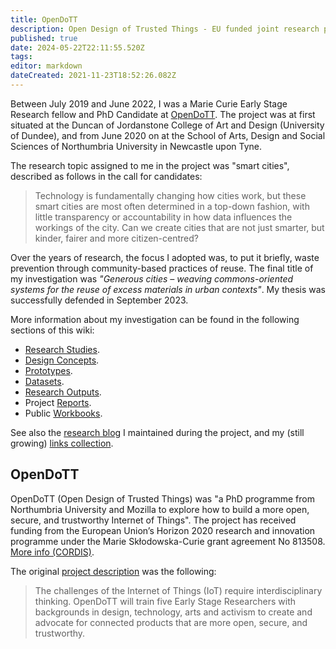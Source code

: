 ```yaml
---
title: OpenDoTT
description: Open Design of Trusted Things - EU funded joint research project (Northumbria University + Mozilla Foundation)
published: true
date: 2024-05-22T22:11:55.520Z
tags: 
editor: markdown
dateCreated: 2021-11-23T18:52:26.082Z
---
```


Between July 2019 and June 2022, I was a Marie Curie Early Stage Research fellow and PhD Candidate at [OpenDoTT](#opendott). The project was at first situated at the Duncan of Jordanstone College of Art and Design (University of Dundee), and from June 2020 on at the School of Arts, Design and Social Sciences of Northumbria University in Newcastle upon Tyne.

The research topic assigned to me in the project was "smart cities", described as follows in the call for candidates:

> Technology is fundamentally changing how cities work, but these smart cities are most often determined in a top-down fashion, with little transparency or accountability in how data influences the workings of the city. Can we create cities that are not just smarter, but kinder, fairer and more citizen-centred?

Over the years of research, the focus I adopted was, to put it briefly, waste prevention through community-based practices of reuse. The final title of my investigation was *"Generous cities – weaving commons-oriented systems for the reuse of excess materials in urban contexts"*. My thesis was successfully defended in September 2023.

More information about my investigation can be found in the following sections of this wiki:

- [Research Studies](/opendott/studies).
- [Design Concepts](/opendott/concepts).
- [Prototypes](/opendott/prototypes).
- [Datasets](/opendott/datasets).
- [Research Outputs](/opendott/outputs).
- Project [Reports](/opendott/reports/).
- Public [Workbooks](/opendott/workbooks).

See also the [research blog](https://is.efeefe.me/opendott) I maintained during the project, and my (still growing) [links collection](https://links.efeefe.me/?searchtags=opendott).

## OpenDoTT

OpenDoTT (Open Design of Trusted Things) was "a PhD programme from Northumbria University and Mozilla to explore how to build a more open, secure, and trustworthy Internet of Things". The project has received funding from the European Union’s Horizon 2020 research and innovation programme under the Marie Skłodowska-Curie grant agreement No 813508. [More info (CORDIS)](https://doi.org/10.3030/813508).

The original [project description](https://web.archive.org/web/20210517154503/https://opendott.org/) was the following:

> The challenges of the Internet of Things (IoT) require interdisciplinary thinking. OpenDoTT will train five Early Stage Researchers with backgrounds in design, technology, arts and activism to create and advocate for connected products that are more open, secure, and trustworthy.